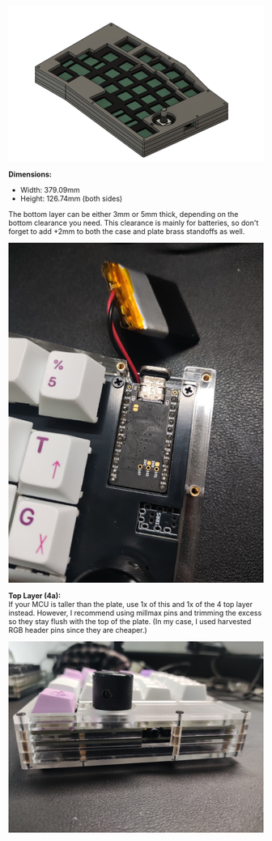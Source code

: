 ![Case Image](/pics/case.png)

**Dimensions:**  
- Width: 379.09mm  
- Height: 126.74mm (both sides)

The bottom layer can be either 3mm or 5mm thick, depending on the bottom clearance you need. This clearance is mainly for batteries, so don't forget to add +2mm to both the case and plate brass standoffs as well.

![MCU Image](/pics/mcu.jpg)

**Top Layer (4a):**  
If your MCU is taller than the plate, use 1x of this and 1x of the 4 top layer instead. However, I recommend using millmax pins and trimming the excess so they stay flush with the top of the plate. (In my case, I used harvested RGB header pins since they are cheaper.)

![TRRS Sockets](/pics/side.jpg)
